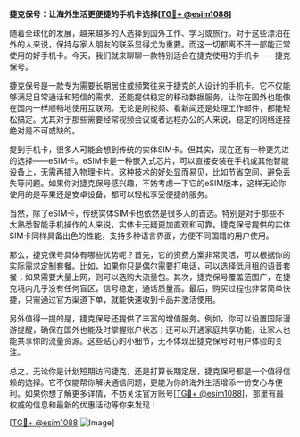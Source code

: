 **捷克保号：让海外生活更便捷的手机卡选择[[TG💪+ @esim1088](https://t.me/s/esim1088)]**

随着全球化的发展，越来越多的人选择到国外工作、学习或旅行。对于这些漂泊在外的人来说，保持与家人朋友的联系显得尤为重要。而这一切都离不开一部能正常使用的好手机卡。今天，我们就来聊聊一款特别适合在捷克使用的手机卡——捷克保号。

捷克保号是一款专为需要长期居住或频繁往来于捷克的人设计的手机卡。它不仅能够满足日常通话和短信的需求，还能提供稳定的移动数据服务，让你在国外也能像在国内一样顺畅地使用互联网。无论是刷视频、看新闻还是处理工作邮件，都能轻松搞定。尤其对于那些需要经常视频会议或者远程办公的人来说，稳定的网络连接绝对是不可或缺的。

提到手机卡，很多人可能会想到传统的实体SIM卡。但其实，现在还有一种更先进的选择——eSIM卡。eSIM卡是一种嵌入式芯片，可以直接安装在手机或其他智能设备上，无需再插入物理卡片。这种技术的好处显而易见，比如节省空间、避免丢失等问题。如果你对捷克保号感兴趣，不妨考虑一下它的eSIM版本，这样无论你使用的是苹果还是安卓设备，都可以轻松享受便捷的服务。

当然，除了eSIM卡，传统实体SIM卡也依然是很多人的首选。特别是对于那些不太熟悉智能手机操作的人来说，实体卡无疑更加直观和可靠。捷克保号提供的实体SIM卡同样具备出色的性能，支持多种语言界面，方便不同国籍的用户使用。

那么，捷克保号具体有哪些优势呢？首先，它的资费方案非常灵活，可以根据你的实际需求定制套餐。比如，如果你只是偶尔需要打电话，可以选择低月租的语音套餐；如果需要大量上网，则可以选购大流量包。其次，捷克保号覆盖范围广，在捷克境内几乎没有任何盲区，信号稳定，通话质量高。最后，购买过程也非常简单快捷，只需通过官方渠道下单，就能快速收到卡品并激活使用。

另外值得一提的是，捷克保号还提供了丰富的增值服务。例如，你可以设置国际漫游提醒，确保在国外也能及时掌握账户状态；还可以开通家庭共享功能，让家人也能共享你的流量资源。这些贴心的小细节，无不体现出捷克保号对用户体验的关注。

总之，无论你是计划短期访问捷克，还是打算长期定居，捷克保号都是一个值得信赖的选择。它不仅能帮你解决通信问题，更能为你的海外生活增添一份安心与便利。如果你想了解更多详情，不妨关注官方账号[[TG💪+ @esim1088](https://t.me/s/esim1088)]，那里有最权威的信息和最新的优惠活动等你来发现！

[[TG💪+ @esim1088](https://t.me/s/esim1088) ![Image](https://i.postimg.cc/4NQfJmqS/Snipaste-2025-05-13-00-14-12.png)]